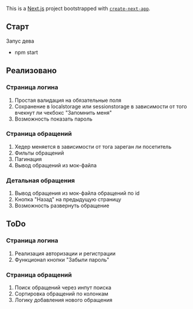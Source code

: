 This is a [Next.js](https://nextjs.org/) project bootstrapped with [`create-next-app`](https://github.com/vercel/next.js/tree/canary/packages/create-next-app).

## Старт

Запус дева
 - npm start

## Реализовано

### Страница логина
1. Простая валидация на обязательные поля
2. Сохранение в localstorage или sessionstorage в зависимости от того вчекнут ли чекбокс "Запомнить меня"
3. Возможность показать пароль

### Страница обращений
1. Хедер меняется в зависимости от тога зареган ли посетитель
2. Фильты обращений
3. Пагинация
4. Вывод обращений из мок-файла

### Детальная обращения 
1. Вывод обращения из мок-файла обращений по id
2. Кнопка "Назад" на предыдущую страницу
3. Возможность развернуть обращение


## ToDo

### Страница логина
1. Реализация авторизации и регистрации
2. Функционал кнопки "Забыли пароль"

### Страница обращений
1. Поиск обращений через инпут поиска
2. Сортировка обращений по колонкам
3. Логику добавления нового обращения
